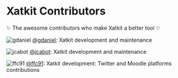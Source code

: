 # Xatkit Contributors

✨ The awesome contributors who make Xatkit a better tool ✨

![gdaniel](https://github.com/gdaniel.png?size=16) [@gdaniel](https://github.com/gdaniel): Xatkit development and maintenance

![jcabot](https://github.com/jcabot.png?size=16) [@jcabot](https://github.com/jcabot): Xatkit development and maintenance

![ffc91](https://github.com/ffc91.png?size=16) [@ffc91](https://github.com/ffc91): Xatkit development: Twitter and Moodle platforms contributions
